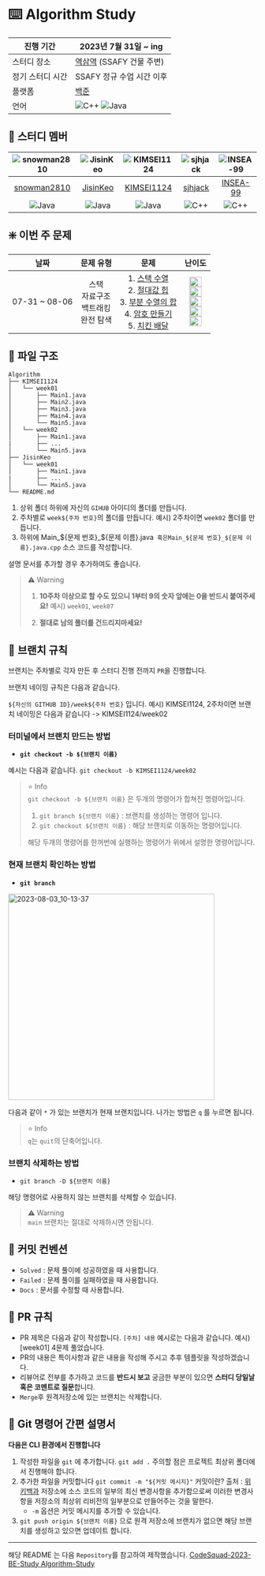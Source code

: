 # ⌨️ Algorithm Study

| 진행 기간        | 2023년 7월 31일 ~ ing                                                                                                                                                                        |
| ---------------- | -------------------------------------------------------------------------------------------------------------------------------------------------------------------------------------------- |
| 스터디 장소      | [역삼역](https://map.naver.com/v5/entry/subway-station/221) (SSAFY 건물 주변)                                                                                                                |
| 정기 스터디 시간 | SSAFY 정규 수업 시간 이후                                                                                                                                                                    |
| 플랫폼           | [백준](https://www.acmicpc.net/)                                                                                                                                                             |
| 언어             | ![C++](https://img.shields.io/badge/C++-00599C?style=flat-square&logo=C%2B%2B&logoColor=white) ![Java](https://img.shields.io/badge/Java-3766AB?style=flat-square&logo=Java&logoColor=white) |

## 🤼 스터디 멤버

|              ![snowman2810](https://avatars.githubusercontent.com/u/140784660?)               |                 ![JisinKeo](https://avatars.githubusercontent.com/u/97288251)                 |               ![KIMSEI1124](https://avatars.githubusercontent.com/u/74192619?)                |                 ![sjhjack](https://avatars.githubusercontent.com/u/102958758?)                 |                 ![INSEA-99](https://avatars.githubusercontent.com/u/61490878?)                 |
| :-------------------------------------------------------------------------------------------: | :-------------------------------------------------------------------------------------------: | :-------------------------------------------------------------------------------------------: | :--------------------------------------------------------------------------------------------: | :--------------------------------------------------------------------------------------------: |
|                         [snowman2810](https://github.com/snowman2810)                         |                            [JisinKeo](https://github.com/JisinKeo)                            |                          [KIMSEI1124](https://github.com/KIMSEI1124)                          |                             [sjhjack](https://github.com/sjhjack)                              |                            [INSEA-99](https://github.com/INSEA-99)                             |
| ![Java](https://img.shields.io/badge/Java-3766AB?style=flat-square&logo=Java&logoColor=white) | ![Java](https://img.shields.io/badge/Java-3766AB?style=flat-square&logo=Java&logoColor=white) | ![Java](https://img.shields.io/badge/Java-3766AB?style=flat-square&logo=Java&logoColor=white) | ![C++](https://img.shields.io/badge/C++-00599C?style=flat-square&logo=C%2B%2B&logoColor=white) | ![C++](https://img.shields.io/badge/C++-00599C?style=flat-square&logo=C%2B%2B&logoColor=white) |

## ❇️ 이번 주 문제

|     날짜      |                    문제 유형                    |                                                                                                                                                 문제                                                                                                                                                  |                                                                                                                                                                                                                                          난이도                                                                                                                                                                                                                                           |
| :-----------: | :---------------------------------------------: | :---------------------------------------------------------------------------------------------------------------------------------------------------------------------------------------------------------------------------------------------------------------------------------------------------: | :---------------------------------------------------------------------------------------------------------------------------------------------------------------------------------------------------------------------------------------------------------------------------------------------------------------------------------------------------------------------------------------------------------------------------------------------------------------------------------------: |
| 07-31 ~ 08-06 | 스택<br />자료구조<br />백트래킹<br />완전 탐색 | 1. [스택 수열](https://www.acmicpc.net/problem/1874)<br />2. [절대값 힙](https://www.acmicpc.net/problem/11286)<br />3. [부분 수열의 합](https://www.acmicpc.net/problem/1182)<br />4. [암호 만들기](https://www.acmicpc.net/problem/1759)<br />5. [치킨 배달](https://www.acmicpc.net/problem/15686) | <img height="20px" width="25px" src="https://d2gd6pc034wcta.cloudfront.net/tier/9.svg"/><br /><img height="20px" width="25px" src="https://d2gd6pc034wcta.cloudfront.net/tier/10.svg"/><br /><img height="20px" width="25px" src="https://d2gd6pc034wcta.cloudfront.net/tier/9.svg"/><br /><img height="20px" width="25px" src="https://d2gd6pc034wcta.cloudfront.net/tier/11.svg"/><br /><img height="20px" width="25px" src="https://d2gd6pc034wcta.cloudfront.net/tier/11.svg"/><br /> |

## 📂 파일 구조

```text
Algorithm
├── KIMSEI1124
│   └── week01
│       ├── Main1.java
│       ├── Main2.java
│       ├── Main3.java
│       ├── Main4.java
│       └── Main5.java
│   └── week02
│       ├── Main1.java
|       ├── ...
│       └── Main5.java
├── JisinKeo
│   └── week01
│       ├── Main1.java
|       ├── ...
│       └── Main5.java
└── README.md
```

1. 상위 폴더 하위에 자신의 `GIHUB` 아이디의 폴더를 만듭니다.
2. 주차별로 `week${주차 번호}`의 폴더를 만듭니다. 예시) 2주차이면 `week02` 폴더를 만듭니다.
3. 하위에 Main_${문제 번호}_${문제 이름}.java` 혹은Main_${문제 번호}_${문제 이름}.java.cpp` 소스 코드를 작성합니다.

설명 문서를 추가할 경우 추가하여도 좋습니다.

> ⚠️ Warning
>
> 1. **10주차 이상으로 할 수도 있으니 1부터 9의 숫자 앞에는 0을 반드시 붙여주세요!**
>    예시) `week01`, `week07`
>
> 2. **절대로 남의 폴더를 건드리지마세요!**

## 🎋 브랜치 규칙

브랜치는 주차별로 각자 만든 후 스터디 진행 전까지 `PR`을 진행합니다.

브랜치 네이밍 규칙은 다음과 같습니다.

`${자신의 GITHUB ID}/week${주차 번호}` 입니다.
예시) KIMSEI1124, 2주차이면 브랜치 네이밍은 다음과 같습니다 -> KIMSEI1124/week02

### 터미널에서 브랜치 만드는 방법

- **`git checkout -b ${브랜치 이름}`**

예시는 다음과 같습니다. `git checkout -b KIMSEI1124/week02`

> ⭐ Info  
> `git checkout -b ${브랜치 이름}` 은 두개의 명령어가 합쳐진 명령어입니다.
>
> 1. `git branch ${브랜치 이름}` : 브랜치를 생성하는 명령어 입니다.
> 2. `git checkout ${브랜치 이름}` : 해당 브랜치로 이동하는 명령어입니다.
>
> 해당 두개의 명령어를 한꺼번에 실행하는 명령어가 위에서 설명한 명령어입니다.

### 현재 브랜치 확인하는 방법

- **`git branch`**

<img width="418" alt="2023-08-03_10-13-37" src="https://github.com/Algorithm-Study-SG/Algorithm/assets/74192619/86ab88c5-a72c-405b-8391-68763eb9bbd7">

다음과 같이 `*` 가 있는 브랜치가 현재 브랜치입니다. 나가는 방법은 `q` 를 누르면 됩니다.

> ⭐ Info  
> `q`는 `quit`의 단축어입니다.

### 브랜치 삭제하는 방법

- `git branch -D ${브랜치 이름}`

해당 명령어로 사용하지 않는 브랜치를 삭제할 수 있습니다.

> ⚠️ Warning  
> `main` 브랜치는 절대로 삭제하시면 안됩니다.

## 🚀 커밋 컨벤션

- `Solved` : 문제 풀이에 성공하였을 때 사용합니다.
- `Failed` : 문제 풀이를 실패하였을 때 사용합니다.
- `Docs` : 문서를 수정할 때 사용합니다.

## 🌈 PR 규칙

- PR 제목은 다음과 같이 작성합니다. `[주차] 내용` 예시로는 다음과 같습니다. 예시) [week01] 4문제 풀었습니다.
- PR의 내용은 특이사항과 같은 내용을 작성해 주시고 추후 템플릿을 작성하겠습니다.
- 리뷰어로 전부를 추가하고 코드를 **반드시 보고** 궁금한 부분이 있으면 **스터디 당일날 혹은 코멘트로 질문**합니다.
- `Merge`후 원격저장소에 있는 브랜치는 삭제합니다.

## 💽 Git 명령어 간편 설명서

**다음은 CLI 환경에서 진행합니다**

1. 작성한 파일을 `git` 에 추가합니다. `git add .`
   주의할 점은 프로젝트 최상위 폴더에서 진행해야 합니다.
2. 추가한 파일을 커밋합니다 `git commit -m "${커밋 메시지}"`
   커밋이란? 출처 : [위키백과](<https://ko.wikipedia.org/wiki/%EC%BB%A4%EB%B0%8B_(%EB%B2%84%EC%A0%84_%EA%B4%80%EB%A6%AC)>)
   저장소에 소스 코드의 일부의 최신 변경사항을 추가함으로써 이러한 변경사항을 저장소의 최상위 리비전의 일부분으로 만들어주는 것을 말한다.
   - `-m` 옵션은 커밋 메시지를 추가할 수 있습니다.
3. `git push origin ${브랜치 이름}` 으로 원격 저장소에 브랜치가 없으면 해당 브랜치를 생성하고 있으면 업데이트 합니다.

---

해당 README 는 다음 `Repository`를 참고하여 제작했습니다.
[CodeSquad-2023-BE-Study Algorithm-Study](https://github.com/CodeSquad-2023-BE-Study/Algorithm-Study/tree/week23)
